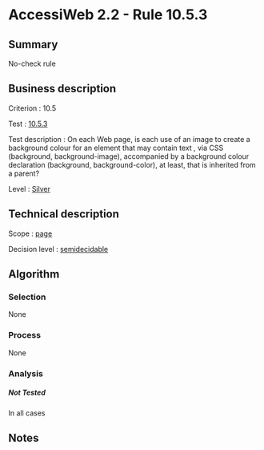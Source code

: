 # AccessiWeb 2.2 - Rule 10.5.3

## Summary

No-check rule

## Business description

Criterion : 10.5

Test :
[10.5.3](http://www.accessiweb.org/index.php/accessiweb-22-english-version.html#test-10-5-3)

Test description : On each Web page, is each use of an image to create a
background colour for an element that may contain text , via CSS
(background, background-image), accompanied by a background colour
declaration (background, background-color), at least, that is inherited
from a parent?

Level : [Silver](/en/category/rules-design/accessiweb-11/level/argent)

## Technical description

Scope : [page](/en/category/rules-design/accessiweb-11/scope/page)

Decision level :
[semidecidable](/en/category/rules-design/accessiweb-11/decision-level/semidecidable)

## Algorithm

### Selection

None

### Process

None

### Analysis

##### Not Tested

In all cases

## Notes


